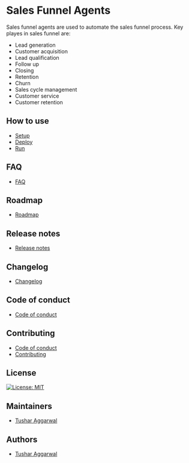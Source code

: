 # Sales Funnel Agents
Sales funnel agents are used to automate the sales funnel process.
Key playes in sales funnel are:
- Lead generation
- Customer acquisition
- Lead qualification
- Follow up
- Closing
- Retention
- Churn
- Sales cycle management
- Customer service
- Customer retention

## How to use
- [Setup](./setup.md)
- [Deploy](./deploy.md)
- [Run](./run.md)


## FAQ
- [FAQ](./FAQ.md)

## Roadmap
- [Roadmap](./ROADMAP.md)

## Release notes
- [Release notes](./RELEASE_NOTES.md)

## Changelog
- [Changelog](./CHANGELOG.md)

## Code of conduct
- [Code of conduct](./CODE_OF_CONDUCT.md)


## Contributing
- [Code of conduct](./CODE_OF_CONDUCT.md)
- [Contributing](./CONTRIBUTING.md)

## License

[![License: MIT](https://img.shields.io/badge/License-MIT-green.svg)](https://opensource.org/licenses/MIT)

## Maintainers
- [Tushar Aggarwal](https://github.com/tushar2704)

## Authors
- [Tushar Aggarwal](https://github.com/tushar2704)

